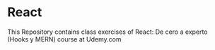 # React

<p> This Repository contains class exercises of React: De cero a experto (Hooks y MERN) course at Udemy.com </p>
